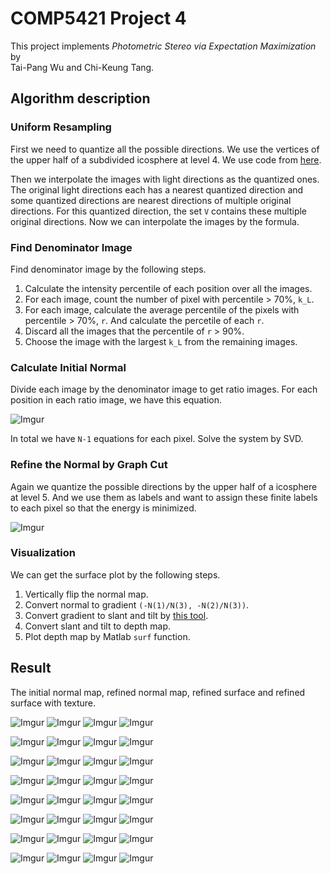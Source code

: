 # COMP5421 Project 4
This project implements _Photometric Stereo via Expectation Maximization_ by  
Tai-Pang Wu and Chi-Keung Tang.

## Algorithm description
### Uniform Resampling
First we need to quantize all the possible directions. We use the vertices of the upper half of a subdivided icosphere at level 4. We use code from [here](https://www.mathworks.com/matlabcentral/fileexchange/50105-icosphere).

Then we interpolate the images with light directions as the quantized ones. The original light directions each has a nearest quantized direction and some quantized directions are nearest directions of multiple original directions. For this quantized direction, the set `V` contains these multiple original directions. Now we can interpolate the images by the formula.

### Find Denominator Image
Find denominator image by the following steps.
1. Calculate the intensity percentile of each position over all the images.
2. For each image, count the number of pixel with percentile > 70%, `k_L`.
3. For each image, calculate the average percentile of the pixels with percentile > 70%, `r`. And calculate the percetile of each `r`.
4. Discard all the images that the percentile of `r` > 90%.
5. Choose the image with the largest `k_L` from the remaining images.

### Calculate Initial Normal
Divide each image by the denominator image to get ratio images. For each position in each ratio image, we have this equation.

![Imgur](https://i.imgur.com/4fOBS5sm.png)

In total we have `N-1` equations for each pixel. Solve the system by SVD.

### Refine the Normal by Graph Cut
Again we quantize the possible directions by the upper half of a icosphere at level 5. And we use them as labels and want to assign these finite labels to each pixel so that the energy is minimized.

![Imgur](https://i.imgur.com/8jxN78Fm.png)

### Visualization
We can get the surface plot by the following steps.
1. Vertically flip the normal map.
2. Convert normal to gradient `(-N(1)/N(3), -N(2)/N(3))`.
3. Convert gradient to slant and tilt by [this tool](http://www.peterkovesi.com/matlabfns/#shapelet).
4. Convert slant and tilt to depth map.
5. Plot depth map by Matlab `surf` function.

## Result
The initial normal map, refined normal map, refined surface and refined surface with texture.

![Imgur](https://i.imgur.com/OUCTkhV.jpg)
![Imgur](https://i.imgur.com/Zc8PkBs.jpg)
![Imgur](https://i.imgur.com/pZZj98b.jpg)
![Imgur](https://i.imgur.com/VZNFl98.jpg)

![Imgur](https://i.imgur.com/KZrU0K6.jpg)
![Imgur](https://i.imgur.com/SJYR2OV.jpg)
![Imgur](https://i.imgur.com/gI6B0t8.jpg)
![Imgur](https://i.imgur.com/L02fgIr.jpg)

![Imgur](https://i.imgur.com/4uvRT6L.jpg)
![Imgur](https://i.imgur.com/LluCDao.jpg)
![Imgur](https://i.imgur.com/Fi6aNxr.jpg)
![Imgur](https://i.imgur.com/GqqUjlt.jpg)

![Imgur](https://i.imgur.com/wUX62zK.jpg)
![Imgur](https://i.imgur.com/WMD6zdm.jpg)
![Imgur](https://i.imgur.com/sOtHPGM.jpg)
![Imgur](https://i.imgur.com/9Y0M69A.jpg)

![Imgur](https://i.imgur.com/2DN6g7h.jpg)
![Imgur](https://i.imgur.com/320IbKl.jpg)
![Imgur](https://i.imgur.com/a4urii2.jpg)
![Imgur](https://i.imgur.com/Sb6fWkI.jpg)

![Imgur](https://i.imgur.com/5A4MuGu.jpg)
![Imgur](https://i.imgur.com/Lp1put0.jpg)
![Imgur](https://i.imgur.com/19Rmopo.jpg)
![Imgur](https://i.imgur.com/lSb8Cs4.jpg)

![Imgur](https://i.imgur.com/l9UjVQN.jpg)
![Imgur](https://i.imgur.com/QYYJGBs.jpg)
![Imgur](https://i.imgur.com/QJ3THim.jpg)
![Imgur](https://i.imgur.com/j31NzOM.jpg)

![Imgur](https://i.imgur.com/SY2BD8n.jpg)
![Imgur](https://i.imgur.com/hyQlG6Y.jpg)
![Imgur](https://i.imgur.com/WzsnV6N.jpg)
![Imgur](https://i.imgur.com/jim0vgv.jpg)
